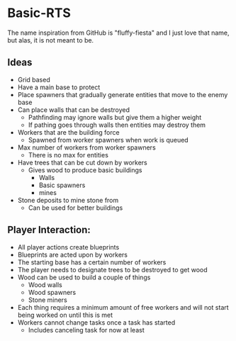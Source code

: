 # Basic-RTS
The name inspiration from GitHub is "fluffy-fiesta" and I just love that name, but alas, it is not meant to be.

## Ideas
- Grid based
- Have a main base to protect
- Place spawners that gradually generate entities that move to the enemy base
- Can place walls that can be destroyed
  - Pathfinding may ignore walls but give them a higher weight
  - If pathing goes through walls then entities may destroy them
- Workers that are the building force
  - Spawned from worker spawners when work is queued
- Max number of workers from worker spawners
  - There is no max for entities
- Have trees that can be cut down by workers
  - Gives wood to produce basic buildings
    - Walls
    - Basic spawners
    - mines
- Stone deposits to mine stone from
  - Can be used for better buildings

## Player Interaction:
- All player actions create blueprints
- Blueprints are acted upon by workers
- The starting base has a certain number of workers
- The player needs to designate trees to be destroyed to get wood
- Wood can be used to build a couple of things
  - Wood walls
  - Wood spawners
  - Stone miners
- Each thing requires a minimum amount of free workers and will not start being worked on until this is met
- Workers cannot change tasks once a task has started
  - Includes canceling task for now at least